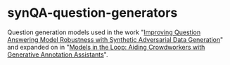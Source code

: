 # synQA-question-generators
Question generation models used in the work "[Improving Question Answering Model Robustness with Synthetic Adversarial Data Generation](https://arxiv.org/abs/2104.08678)" and expanded on in "[Models in the Loop: Aiding Crowdworkers with Generative Annotation Assistants](https://arxiv.org/abs/2112.09062)".
